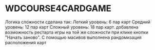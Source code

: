 # WD**COURSE**4**CARD**GAME
Логика сложности сделана так: Легкий уровень: 6 пар карт
Средний уровень: 12 пар карт
Сложный уровень: 18 пар карт.
добавлена возможность рестарта игры на той же сложности при клике кнопки "Начать заново".
С помощью масивов выполнена рандомизация расположения карт 